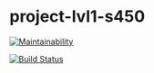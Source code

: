 # project-lvl1-s450

[![Maintainability](https://api.codeclimate.com/v1/badges/08c0e47951269e7e927b/maintainability)](https://codeclimate.com/github/antlu/project-lvl1-s450/maintainability)

[![Build Status](https://travis-ci.com/antlu/project-lvl1-s450.svg?branch=master)](https://travis-ci.com/antlu/project-lvl1-s450)

